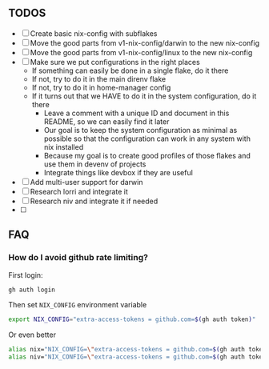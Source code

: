 ## TODOS

- [ ] Create basic nix-config with subflakes
- [ ] Move the good parts from v1-nix-config/darwin to the new nix-config
- [ ] Move the good parts from v1-nix-config/linux to the new nix-config
- [ ] Make sure we put configurations in the right places
  - If something can easily be done in a single flake, do it there
  - If not, try to do it in the main direnv flake
  - If not, try to do it in home-manager config
  - If it turns out that we HAVE to do it in the system configuration, do it there
    - Leave a comment with a unique ID and document in this README, so we can easily find it later
    - Our goal is to keep the system configuration as minimal as possible so that the configuration can work in any system with nix installed
    - Because my goal is to create good profiles of those flakes and use them in devenv of projects
    - Integrate things like devbox if they are useful
- [ ] Add multi-user support for darwin
- [ ] Research lorri and integrate it
- [ ] Research niv and integrate it if needed
- [ ] 

## FAQ

### How do I avoid github rate limiting?

First login:

```sh
gh auth login
```

Then set `NIX_CONFIG` environment variable

```sh
export NIX_CONFIG="extra-access-tokens = github.com=$(gh auth token)"
```

Or even better
```sh
alias nix="NIX_CONFIG=\"extra-access-tokens = github.com=$(gh auth token)\" nix"
alias niv="NIX_CONFIG=\"extra-access-tokens = github.com=$(gh auth token)\" niv"
```
